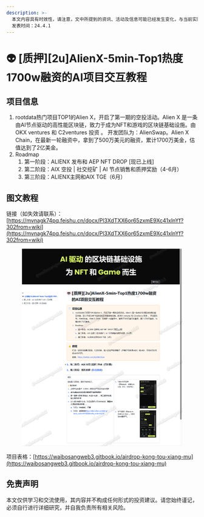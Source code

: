 ```yaml
---
description: >-
  本文内容具有时效性，请注意，文中所提到的资讯、活动及信息可能已经发生变化，与当前实际情况有所不同。我们建议您在做出任何决策之前，始终进行自主研究和验证。
  发表时间：24.4.1
---
```


# 👽 \[质押]\[2u]AlienX-5min-Top1热度1700w融资的AI项目交互教程

## **项目信息**

1. rootdata热门项目TOP1的Alien X，开启了第一期的空投活动。Alien X 是一条由AI节点驱动的高性能区块链，致力于成为NFT和游戏的区块链基础设施。由OKX ventures 和 C2ventures 投资 。 开发团队为：AlienSwap。Alien X Chain，在最新一轮融资中，拿到了500万美元的融资，累计1700万美金，估值达到了2亿美金。
2. Roadmap
   1. 第一阶段：ALIENX 发布和 AEP NFT DROP \[现已上线]
   2. 第二阶段：AIX 空投 | 社交挖矿 | AI 节点销售和质押奖励（4-6月）
   3. 第三阶段：ALIENX主网和AIX TGE（6月）

## 图文教程

链接（如失效请联系）：[https://mvnagk74pq.feishu.cn/docx/Pl3XdTXX6or65zxmE9Xc41xlnYf?302from=wiki](https://mvnagk74pq.feishu.cn/docx/Pl3XdTXX6or65zxmE9Xc41xlnYf?302from=wiki)

<figure><img src="../.gitbook/assets/image (1) (1) (1).png" alt=""><figcaption></figcaption></figure>

项目表格：[https://waibosangweb3.gitbook.io/airdrop-kong-tou-xiang-mu](https://waibosangweb3.gitbook.io/airdrop-kong-tou-xiang-mu)

## 免责声明 <a href="#mian-ze-sheng-ming" id="mian-ze-sheng-ming"></a>

本文仅供学习和交流使用，其内容并不构成任何形式的投资建议。请您始终谨记，必须自行进行详细研究，并自我负责所有相关风险。
